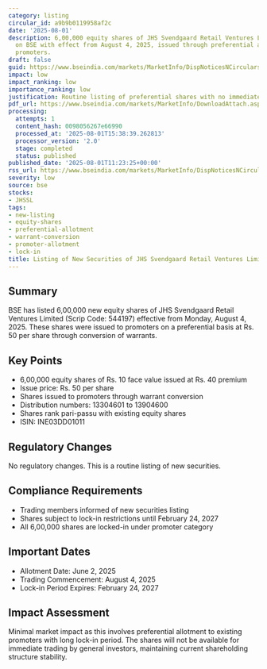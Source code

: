 ```yaml
---
category: listing
circular_id: a9b9b0119958af2c
date: '2025-08-01'
description: 6,00,000 equity shares of JHS Svendgaard Retail Ventures Limited listed
  on BSE with effect from August 4, 2025, issued through preferential allotment to
  promoters.
draft: false
guid: https://www.bseindia.com/markets/MarketInfo/DispNoticesNCirculars.aspx?Noticeid={3FE3E7D2-77A3-4374-9E91-9A9C6A76BEA4}&noticeno=20250801-25&dt=08/01/2025&icount=25&totcount=73&flag=0
impact: low
impact_ranking: low
importance_ranking: low
justification: Routine listing of preferential shares with no immediate market impact
pdf_url: https://www.bseindia.com/markets/MarketInfo/DownloadAttach.aspx?id=20250801-25&attachedId=
processing:
  attempts: 1
  content_hash: 0098056267e66990
  processed_at: '2025-08-01T15:38:39.262813'
  processor_version: '2.0'
  stage: completed
  status: published
published_date: '2025-08-01T11:23:25+00:00'
rss_url: https://www.bseindia.com/markets/MarketInfo/DispNoticesNCirculars.aspx?Noticeid={3FE3E7D2-77A3-4374-9E91-9A9C6A76BEA4}&noticeno=20250801-25&dt=08/01/2025&icount=25&totcount=73&flag=0
severity: low
source: bse
stocks:
- JHSSL
tags:
- new-listing
- equity-shares
- preferential-allotment
- warrant-conversion
- promoter-allotment
- lock-in
title: Listing of New Securities of JHS Svendgaard Retail Ventures Limited
---
```


## Summary

BSE has listed 6,00,000 new equity shares of JHS Svendgaard Retail Ventures Limited (Scrip Code: 544197) effective from Monday, August 4, 2025. These shares were issued to promoters on a preferential basis at Rs. 50 per share through conversion of warrants.

## Key Points

- 6,00,000 equity shares of Rs. 10 face value issued at Rs. 40 premium
- Issue price: Rs. 50 per share
- Shares issued to promoters through warrant conversion
- Distribution numbers: 13304601 to 13904600
- Shares rank pari-passu with existing equity shares
- ISIN: INE03DD01011

## Regulatory Changes

No regulatory changes. This is a routine listing of new securities.

## Compliance Requirements

- Trading members informed of new securities listing
- Shares subject to lock-in restrictions until February 24, 2027
- All 6,00,000 shares are locked-in under promoter category

## Important Dates

- Allotment Date: June 2, 2025
- Trading Commencement: August 4, 2025
- Lock-in Period Expires: February 24, 2027

## Impact Assessment

Minimal market impact as this involves preferential allotment to existing promoters with long lock-in period. The shares will not be available for immediate trading by general investors, maintaining current shareholding structure stability.
